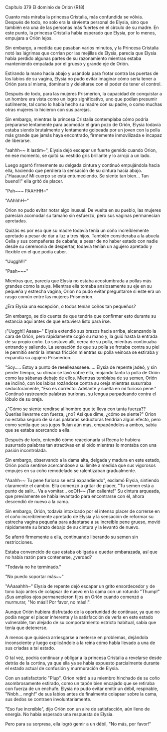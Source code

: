 
Capítulo 379 El dominio de Orión (R18)

Cuanto más miraba la princesa Cristalia, más confundida se vólvía. Después de todo, no solo era la sirvienta personal de Elysia, sino que también era una de las personas más fuertes en el círculo de su madre. En este punto, la princesa Cristalia había esperado que Elysia, por lo menos, empujara a Orión lejos.

Sin embargo, a medida que pasaban varios minutos, y la Princesa Cristalia notó las lágrimas que corrían por las mejillas de Elysia, parecia que Elysia había perdido algunas partes de su razonamiento mientras estaba manteniendo empalada por el grueso y grande eje de Orión.

Estirando la mano hacia abajo y usándola para frotar contra las puertas de los labios de su vagina, Elysia no pudo evitar imaginar cómo sería tener a Orión para sí misma, dominarlo y deleitarse con el poder de tener el control.

Después de todo, para las mujeres Prismerion, la capacidad de conquistar a un hombre era vista como un logro significativo, uno que podían presumir sutilmente, tal como lo había hecho su madre con su padre, o como muchas otras mujeres lo hicieron con sus parejas.

Sin embargo, mientras la princesa Cristalia contemplaba cómo podría prepararse lentamente para acomodar el gran pozo de Orión, Elysia todavía estaba siendo brutalmente y lentamente golpeada por un joven con la polla más grande que jamás haya encontrado, firmemente inmovilizada e incapaz de liberarse.

"aahhh~~ It lastim~", Elysia dejó escapar un fuerte gemido cuando Orion, en ese momento, se quitó su vestido gris brillante y lo arrojó a un lado.

Luego agarró firmemente su delgada cintura y continuó empujándola hacia ella, haciendo que perdiera la sensación de su cintura hacia abajo. ¡"Haaauuu! Mi cuerpo se está entumeciendo. Se siente tan bien... Tan bueno!!" ella gritó de placer.

"Pah~~~ PAAHHH~"

"AAhhhH~"

Orion no pudo evitar notar algo inusual. De vuelta en su pueblo, las mujeres parecían acomodar su tamaño sin esfuerzo, pero sus vaginas permanecían apretadas.

Quizás es por eso que su madre todavía tenía un coño increíblemente apretado a pesar de dar a luz a tres hijos. También consideraba a la abuela Celia y sus compañeras de cabaña; a pesar de no haber estado con nadie desde su ceremonia de despertar, todavía tenían un agujero apretado y flexible en el que podía caber.

"Uuggh!!!"

"Paah~~~"

Mientras que, parecía que Elysia no estaba acostumbrada a pollas más grandes como la suya. Mientras ella tomaba ansiosamente su eje en su pequeña y estrecha vagina, Orion no pudo evitar preguntarse si este era un rasgo común entre las mujeres Prismerion.

¿Era Elysia una excepción, o todos tenían coños tan pequeños?

Sin embargo, se dio cuenta de que tendría que confirmar esto durante su estancia aquí antes de que estuviera listo para irse.

¡"Uuggh!! Aaaaa~" Elysia extendió sus brazos hacia arriba, alcanzando la cara de Orión, pero rápidamente cogió su mano y, la guió hasta la entrada de su propio coño. Lo sostuvo allí, cerca de su polla, mientras continuaba entrando y saliendo. La sensación de que su polla se frotaba contra su piel le permitió sentir la intensa fricción mientras su polla veinosa se estiraba y expandía su agujero Prismerion.

"Soy..... Estoy a punto de reeelleaasseee..... Elysia de repente jadeó, y sin perder tiempo, su clímax se lavó sobre ella, mojando tanto la polla de Orión como las sábanas debajo de ellos. Mientras temblaba de su semen, Orión se inclinó, con los labios rozándose contra su oreja mientras susurraba seductoramente, "Eso es correcto. Adelante y suelta en mi furioso pene." Continuó rastreando palabras burlonas, su lengua parpadeando contra el lóbulo de su oreja.

¿"Cómo se siente rendirse al hombre que te lleva con tanta fuerza?? Querías llevarme con fuerza, ¿no? Así que dime, ¿cómo se siente?" Orion no estaba seguro de si sus palabras seductoras tendrían algún efecto, pero como sentía que sus jugos fluían aún más, empapándolos a ambos, sabía que se estaba acercando a ella.

Después de todo, entendió cómo reaccionaría si Reena le hubiera susurrado palabras tan atractivas en el oído mientras lo montaba con una pasión incontrolada.

Sin embargo, observando a la dama alta, delgada y madura en este estado, Orión podía sentirse acercándose a su límite a medida que sus vigorosos empujes en su coño remodelado se ralentizaban gradualmente.

"Aaahh~~ Tu pene furioso se está expandiendo", exclamó Elysia, sintiendo claramente el cambio. Ella comenzó a gritar de placer, "Tu semen está a punto de salir... Va a vomitar... ooOH~~ ¡Tan caliente!" Su cintura arqueada, que previamente se había levantado para encontrarse con él, ahora descendió de nuevo a la cama.

Sin embargo, Orión, todavía intoxicado por el intenso placer de correrse en el coño increíblemente apretado de Elysia y la sensación de reformar su estrecha vagina pequeña para adaptarse a su increíble pene grueso, movió rápidamente su brazo debajo de su cintura y la levantó de nuevo.

Se aferró firmemente a ella, continuando liberando su semen sin restricciones.

Estaba convencido de que estaba obligada a quedar embarazada, así que no había razón para contenerse, ¿verdad?

"Todavía no he terminado."

"No puedo soportar más~~"

"AAaaahhh~" Elysia de repente dejó escapar un grito ensordecedor y de tono bajo antes de colapsar de nuevo en la cama con un rotundo "Thump!" ¡Sus amplios ojos permanecieron fijos en Orión cuando comenzó a murmurar, "No más!! Por favor, no más!!".

Aunque Orión hubiera disfrutado de la oportunidad de continuar, ya que no podía negar el placer inherente y la satisfacción de verla en este estado vulnerable, tan alejado de su comportamiento estricto habitual, sabía que tenía que detenerse.

A menos que quisiera arriesgarse a meterse en problemas, dejándola inconsciente y luego explicándole a la reina cómo había llevado a una de sus criadas a tal estado.

O tal vez, podría continuar y obligar a la princesa Cristalia a revelarse desde detrás de la cortina, ya que ella ya se había expuesto parcialmente durante el estado actual de confusión y murmuración de Elysia.

Con un satisfactorio "Plup", Orion retiró a su miembro hinchado de su coño asombrosamente estirado, como un tapón bien encajado que se retiraba con fuerza de un enchufe. Elysia no pudo evitar emitir un débil, respirable, "Nnbh... nngh!" de sus labios antes de finalmente colapsar sobre la cama, sus dedos se contraen involuntariamente.

"Eso fue increíble", dijo Orión con un aire de satisfacción, aún lleno de energía. No había esperado una respuesta de Elysia.

Pero para su sorpresa, ella logró gemir a un débil, "No más, por favor!"
